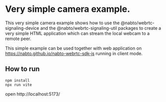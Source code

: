 # Very simple camera example.

This very simple camera example shows how to use the
@nabto/webrtc-signaling-device and the @nabto/webrtc-signaling-util packages to
create a very simple HTML application which can stream the local webcam to a
remote peer.

This simple example can be used together with web application on
https://nabto.github.io/nabto-webrtc-sdk-js running in client mode.

## How to run

```
npm install
npx run vite
```

open http://localhost:5173/
